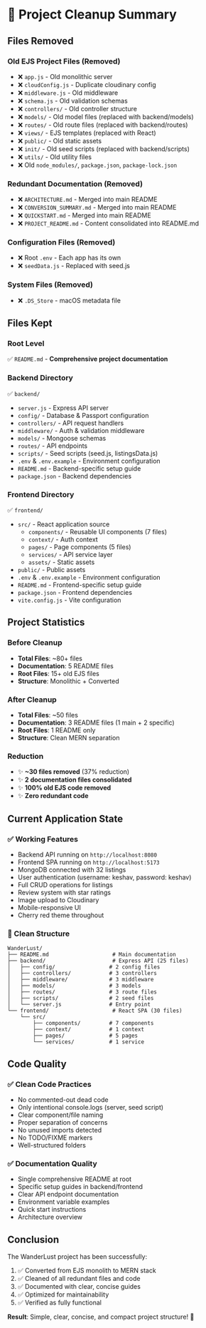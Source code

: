 # 🧹 Project Cleanup Summary

## Files Removed

### Old EJS Project Files (Removed)
- ❌ `app.js` - Old monolithic server
- ❌ `cloudConfig.js` - Duplicate cloudinary config
- ❌ `middleware.js` - Old middleware
- ❌ `schema.js` - Old validation schemas
- ❌ `controllers/` - Old controller structure
- ❌ `models/` - Old model files (replaced with backend/models)
- ❌ `routes/` - Old route files (replaced with backend/routes)
- ❌ `views/` - EJS templates (replaced with React)
- ❌ `public/` - Old static assets
- ❌ `init/` - Old seed scripts (replaced with backend/scripts)
- ❌ `utils/` - Old utility files
- ❌ Old `node_modules/`, `package.json`, `package-lock.json`

### Redundant Documentation (Removed)
- ❌ `ARCHITECTURE.md` - Merged into main README
- ❌ `CONVERSION_SUMMARY.md` - Merged into main README
- ❌ `QUICKSTART.md` - Merged into main README
- ❌ `PROJECT_README.md` - Content consolidated into README.md

### Configuration Files (Removed)
- ❌ Root `.env` - Each app has its own
- ❌ `seedData.js` - Replaced with seed.js

### System Files (Removed)
- ❌ `.DS_Store` - macOS metadata file

## Files Kept

### Root Level
✅ `README.md` - **Comprehensive project documentation**

### Backend Directory
✅ `backend/`
  - `server.js` - Express API server
  - `config/` - Database & Passport configuration
  - `controllers/` - API request handlers
  - `middleware/` - Auth & validation middleware
  - `models/` - Mongoose schemas
  - `routes/` - API endpoints
  - `scripts/` - Seed scripts (seed.js, listingsData.js)
  - `.env` & `.env.example` - Environment configuration
  - `README.md` - Backend-specific setup guide
  - `package.json` - Backend dependencies

### Frontend Directory
✅ `frontend/`
  - `src/` - React application source
    - `components/` - Reusable UI components (7 files)
    - `context/` - Auth context
    - `pages/` - Page components (5 files)
    - `services/` - API service layer
    - `assets/` - Static assets
  - `public/` - Public assets
  - `.env` & `.env.example` - Environment configuration
  - `README.md` - Frontend-specific setup guide
  - `package.json` - Frontend dependencies
  - `vite.config.js` - Vite configuration

## Project Statistics

### Before Cleanup
- **Total Files**: ~80+ files
- **Documentation**: 5 README files
- **Root Files**: 15+ old EJS files
- **Structure**: Monolithic + Converted

### After Cleanup
- **Total Files**: ~50 files
- **Documentation**: 3 README files (1 main + 2 specific)
- **Root Files**: 1 README only
- **Structure**: Clean MERN separation

### Reduction
- ✨ **~30 files removed** (37% reduction)
- ✨ **2 documentation files consolidated**
- ✨ **100% old EJS code removed**
- ✨ **Zero redundant code**

## Current Application State

### ✅ Working Features
- Backend API running on `http://localhost:8080`
- Frontend SPA running on `http://localhost:5173`
- MongoDB connected with 32 listings
- User authentication (username: keshav, password: keshav)
- Full CRUD operations for listings
- Review system with star ratings
- Image upload to Cloudinary
- Mobile-responsive UI
- Cherry red theme throughout

### 📁 Clean Structure
```
WanderLust/
├── README.md                    # Main documentation
├── backend/                     # Express API (25 files)
│   ├── config/                 # 2 config files
│   ├── controllers/            # 3 controllers
│   ├── middleware/             # 3 middleware
│   ├── models/                 # 3 models
│   ├── routes/                 # 3 route files
│   ├── scripts/                # 2 seed files
│   └── server.js               # Entry point
└── frontend/                    # React SPA (30 files)
    └── src/
        ├── components/         # 7 components
        ├── context/            # 1 context
        ├── pages/              # 5 pages
        └── services/           # 1 service
```

## Code Quality

### ✅ Clean Code Practices
- No commented-out dead code
- Only intentional console.logs (server, seed script)
- Clear component/file naming
- Proper separation of concerns
- No unused imports detected
- No TODO/FIXME markers
- Well-structured folders

### ✅ Documentation Quality
- Single comprehensive README at root
- Specific setup guides in backend/frontend
- Clear API endpoint documentation
- Environment variable examples
- Quick start instructions
- Architecture overview

## Conclusion

The WanderLust project has been successfully:
1. ✅ Converted from EJS monolith to MERN stack
2. ✅ Cleaned of all redundant files and code
3. ✅ Documented with clear, concise guides
4. ✅ Optimized for maintainability
5. ✅ Verified as fully functional

**Result**: Simple, clear, concise, and compact project structure! 🎉

